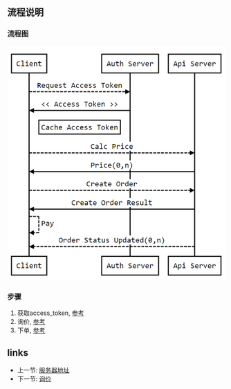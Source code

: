 ## 流程说明

### 流程图
![接入流程](./images/access.png)

### 步骤

1. 获取access_token, [参考](%E5%AE%A2%E6%88%B7%E7%AB%AF%E8%AE%A4%E8%AF%81%E5%92%8C%E6%8E%88%E6%9D%83/%E8%8E%B7%E5%8F%96access_token.md)
2. 询价, [参考](03.%E8%AF%A2%E4%BB%B7.md)
3. 下单, [参考](02.%E4%B8%8B%E5%8D%95.md)

## links
   * 上一节: [服务器地址](<00.服务器地址.md>)
   * 下一节: [询价](<02.询价.md>)


